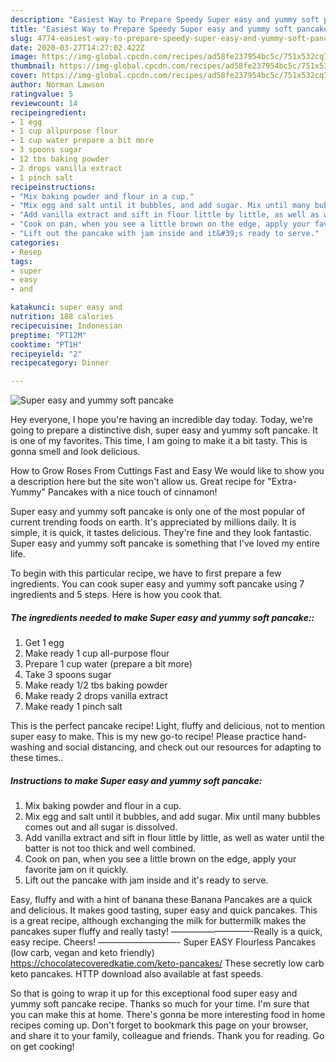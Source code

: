 ```yaml
---
description: "Easiest Way to Prepare Speedy Super easy and yummy soft pancake"
title: "Easiest Way to Prepare Speedy Super easy and yummy soft pancake"
slug: 4774-easiest-way-to-prepare-speedy-super-easy-and-yummy-soft-pancake
date: 2020-03-27T14:27:02.422Z
image: https://img-global.cpcdn.com/recipes/ad58fe237954bc5c/751x532cq70/super-easy-and-yummy-soft-pancake-recipe-main-photo.jpg
thumbnail: https://img-global.cpcdn.com/recipes/ad58fe237954bc5c/751x532cq70/super-easy-and-yummy-soft-pancake-recipe-main-photo.jpg
cover: https://img-global.cpcdn.com/recipes/ad58fe237954bc5c/751x532cq70/super-easy-and-yummy-soft-pancake-recipe-main-photo.jpg
author: Norman Lawson
ratingvalue: 5
reviewcount: 14
recipeingredient:
- 1 egg
- 1 cup allpurpose flour
- 1 cup water prepare a bit more
- 3 spoons sugar
- 12 tbs baking powder
- 2 drops vanilla extract
- 1 pinch salt
recipeinstructions:
- "Mix baking powder and flour in a cup."
- "Mix egg and salt until it bubbles, and add sugar. Mix until many bubbles comes out and all sugar is dissolved."
- "Add vanilla extract and sift in flour little by little, as well as water until the batter is not too thick and well combined."
- "Cook on pan, when you see a little brown on the edge, apply your favorite jam on it quickly."
- "Lift out the pancake with jam inside and it&#39;s ready to serve."
categories:
- Resep
tags:
- super
- easy
- and

katakunci: super easy and
nutrition: 188 calories
recipecuisine: Indonesian
preptime: "PT12M"
cooktime: "PT1H"
recipeyield: "2"
recipecategory: Dinner

---
```



![Super easy and yummy soft pancake](https://img-global.cpcdn.com/recipes/ad58fe237954bc5c/751x532cq70/super-easy-and-yummy-soft-pancake-recipe-main-photo.jpg)

Hey everyone, I hope you're having an incredible day today. Today, we're going to prepare a distinctive dish, super easy and yummy soft pancake. It is one of my favorites. This time, I am going to make it a bit tasty. This is gonna smell and look delicious.

How to Grow Roses From Cuttings Fast and Easy We would like to show you a description here but the site won&#39;t allow us. Great recipe for &#34;Extra-Yummy&#34; Pancakes with a nice touch of cinnamon!

Super easy and yummy soft pancake is only one of the most popular of current trending foods on earth. It's appreciated by millions daily. It is simple, it is quick, it tastes delicious. They're fine and they look fantastic. Super easy and yummy soft pancake is something that I've loved my entire life.


To begin with this particular recipe, we have to first prepare a few ingredients. You can cook super easy and yummy soft pancake using 7 ingredients and 5 steps. Here is how you cook that.

##### The ingredients needed to make Super easy and yummy soft pancake::

1. Get 1 egg
1. Make ready 1 cup all-purpose flour
1. Prepare 1 cup water (prepare a bit more)
1. Take 3 spoons sugar
1. Make ready 1/2 tbs baking powder
1. Make ready 2 drops vanilla extract
1. Make ready 1 pinch salt


This is the perfect pancake recipe! Light, fluffy and delicious, not to mention super easy to make. This is my new go-to recipe! Please practice hand-washing and social distancing, and check out our resources for adapting to these times.. 

##### Instructions to make Super easy and yummy soft pancake:

1. Mix baking powder and flour in a cup.
1. Mix egg and salt until it bubbles, and add sugar. Mix until many bubbles comes out and all sugar is dissolved.
1. Add vanilla extract and sift in flour little by little, as well as water until the batter is not too thick and well combined.
1. Cook on pan, when you see a little brown on the edge, apply your favorite jam on it quickly.
1. Lift out the pancake with jam inside and it&#39;s ready to serve.


Easy, fluffy and with a hint of banana these Banana Pancakes are a quick and delicious. It makes good tasting, super easy and quick pancakes. This is a great recipe, although exchanging the milk for buttermilk makes the pancakes super fluffy and really tasty! —————————-Really is a quick, easy recipe. Cheers! —————————- Super EASY Flourless Pancakes (low carb, vegan and keto friendly) https://chocolatecoveredkatie.com/keto-pancakes/ These secretly low carb keto pancakes. HTTP download also available at fast speeds. 

So that is going to wrap it up for this exceptional food super easy and yummy soft pancake recipe. Thanks so much for your time. I'm sure that you can make this at home. There's gonna be more interesting food in home recipes coming up. Don't forget to bookmark this page on your browser, and share it to your family, colleague and friends. Thank you for reading. Go on get cooking!
